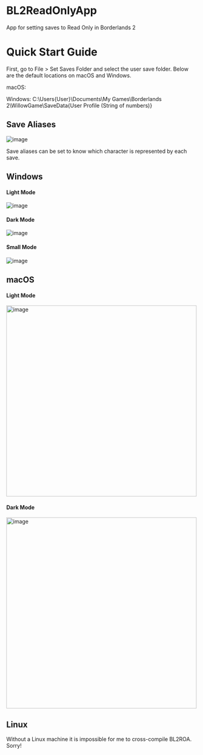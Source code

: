 # BL2ReadOnlyApp
App for setting saves to Read Only in Borderlands 2

# Quick Start Guide

First, go to File > Set Saves Folder and select the user save folder. Below are the default locations on macOS and Windows.

macOS:

Windows:
C:\Users\{User}\Documents\My Games\Borderlands 2\WillowGame\SaveData\{User Profile (String of numbers)}

## Save Aliases

![image](https://user-images.githubusercontent.com/71462273/187019906-911418a6-38e7-4876-b907-20c54a8433e0.png)

Save aliases can be set to know which character is represented by each save.

## Windows

#### Light Mode

![image](https://user-images.githubusercontent.com/71462273/186897995-389df818-8dc1-451a-b425-03ead659d0d3.png)

#### Dark Mode

![image](https://user-images.githubusercontent.com/71462273/187019811-b01dce08-add7-402e-8404-4172a734e30d.png)

#### Small Mode

![image](https://user-images.githubusercontent.com/71462273/187020080-35976023-d557-484b-b4c0-5f2ce00abffa.png)

## macOS

#### Light Mode

<img width="502" alt="image" src="https://user-images.githubusercontent.com/71462273/187021021-26bbd61e-6d55-497e-848c-372bef1dec5b.png">

#### Dark Mode

<img width="502" alt="image" src="https://user-images.githubusercontent.com/71462273/187021030-3515f521-2298-4627-8df1-c12ba447d615.png">

## Linux

Without a Linux machine it is impossible for me to cross-compile BL2ROA. Sorry!
